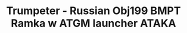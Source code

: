 ---
layout: product
title: "Trumpeter - Russian Obj199 BMPT Ramka w ATGM launcher ATAKA"
price: "6300" 
desc: "N/A"
img_path: "/assets/img/TRU09565.jpg"
brand: "N/A"
available: false
special_offer: false
new: false
soon: false
cat: "010000"
subcat: "013400"
subsubcat: "0N/A"
sifra: "TRU09565"
popular: true
---